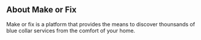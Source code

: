 ## About Make or Fix

Make or fix is a platform that provides the means to discover thounsands of blue collar services
from the comfort of your home.